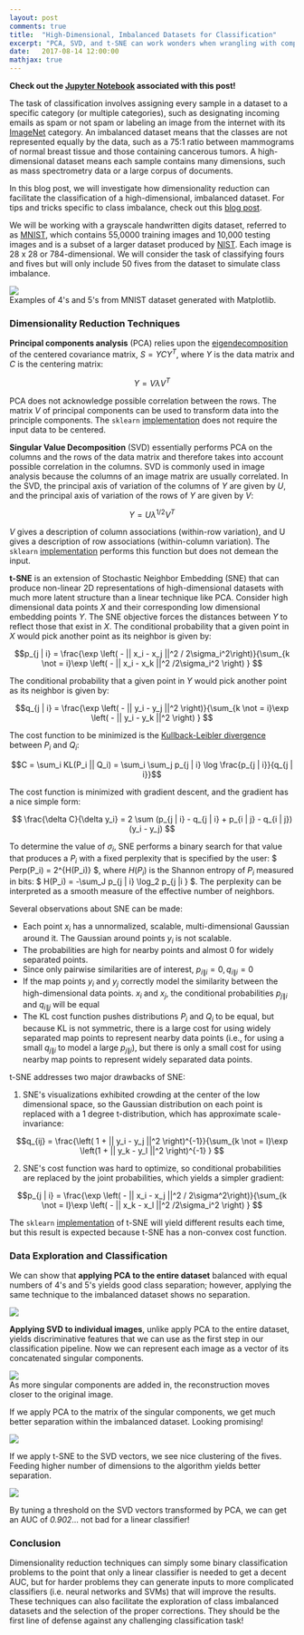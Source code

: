 ```yaml
---
layout: post
comments: true
title:  "High-Dimensional, Imbalanced Datasets for Classification"
excerpt: "PCA, SVD, and t-SNE can work wonders when wrangling with complex datasets."
date:   2017-08-14 12:00:00
mathjax: true
---
```

**Check out the [Jupyter Notebook](https://github.com/dancsalo/dancsalo.github.io/blob/master/assets/dimension/dim_reduce.ipynb) associated with this post!**

The task of classification involves assigning every sample in a dataset to a specific category (or multiple categories), such as designating incoming emails as spam or not spam or labeling an image from the internet with its [ImageNet](http://www.image-net.org/challenges/LSVRC/) category. An imbalanced dataset means that the classes are not represented equally by the data, such as a 75:1 ratio between mammograms of normal breast tissue and those containing cancerous tumors. A high-dimensional dataset means each sample contains many dimensions, such as mass spectrometry data or a large corpus of documents.

In this blog post, we will investigate how dimensionality reduction can facilitate the classification of a high-dimensional, imbalanced dataset. For tips and tricks specific to class imbalance, check out this [blog post](http://machinelearningmastery.com/tactics-to-combat-imbalanced-classes-in-your-machine-learning-dataset/).

We will be working with a grayscale handwritten digits dataset, referred to as [MNIST](https://www.tensorflow.org/get_started/mnist/beginners), which contains 55,0000 training images and 10,000 testing images and is a subset
of a larger dataset produced by [NIST](https://www.nist.gov/). Each image is 28 x 28 or 784-dimensional. We will consider the task of classifying fours and fives but will only include 50 fives from the dataset to simulate class imbalance.

<div class="imgcap">
<img src="/assets/dimension/sample_4_5.png">
<div class="thecap">Examples of 4's and 5's from MNIST dataset generated with Matplotlib.</div>
</div>

### Dimensionality Reduction Techniques

**Principal components analysis** (PCA) relies upon the [eigendecomposition](https://en.wikipedia.org/wiki/Eigendecomposition_of_a_matrix) of the centered covariance matrix, $S = YCY^T$, where $Y$ is the data matrix and $C$ is the centering matrix:

$$ Y = V \lambda V^T $$

PCA does not acknowledge possible correlation between the rows. The matrix $V$ of principal components can be used to transform data into the principle components. The `sklearn` [implementation](http://scikit-learn.org/stable/modules/generated/sklearn.decomposition.PCA.html) does not require the input data to be centered.

**Singular Value Decomposition** (SVD) essentially performs PCA on the columns
and the rows of the data matrix and therefore takes into account possible correlation
in the columns. SVD is commonly used in
image analysis because the columns of an image matrix are usually correlated.
In the SVD, the principal axis of variation of the columns of $Y$ are given by $U$,
and the principal axis of variation of the rows of $Y$ are given by $V$:

$$ Y = U \lambda^{1/2} V^T $$

$V$ gives a description of column associations (within-row variation), and U gives
 a description of row associations (within-column variation). The `sklearn` [implementation](http://scikit-learn.org/stable/modules/generated/sklearn.decomposition.TruncatedSVD.html) performs this function but does not demean the input.

**t-SNE** is an extension of Stochastic Neighbor Embedding (SNE) that can produce non-linear 2D representations of high-dimensional datasets with much more
latent structure than a linear technique like PCA. Consider high dimensional data points $X$ and their
corresponding low dimensional embedding points $Y$.
The SNE objective forces the distances between $Y$ to reflect those that
exist in $X$. The conditional probability that a given point in $X$ would pick another point as its
neighbor is given by:

$$p_{j | i} = \frac{\exp \left( - || x_i - x_j ||^2 / 2\sigma_i^2\right)}{\sum_{k \not = i}\exp \left( - || x_i - x_k ||^2 /2\sigma_i^2 \right) } $$

The conditional probability that a given point in $Y$ would pick another point as its neighbor is given by:

$$q_{j | i} = \frac{\exp \left( - || y_i - y_j ||^2 \right)}{\sum_{k \not = i}\exp \left( - || y_i - y_k ||^2 \right) } $$

The cost function to be minimized is the [Kullback-Leibler divergence](https://www.countbayesie.com/blog/2017/5/9/kullback-leibler-divergence-explained) between $P_i$ and $Q_i$:

$$C = \sum_i KL(P_i || Q_i) = \sum_i \sum_j p_{j | i} \log \frac{p_{j | i}}{q_{j | i}}$$

The cost function is minimized with gradient descent, and the gradient has a nice simple form:

$$ \frac{\delta C}{\delta y_i} = 2 \sum (p_{j | i} - q_{j | i} + p_{i | j} - q_{i | j})(y_i - y_j) $$

To determine the value of $\sigma_i$, SNE performs a binary search for that value
that produces a $P_i$ with a fixed perplexity that is specified by the user: $ Perp(P_i) = 2^{H(P_i)} $, where $H(P_i)$ is the Shannon entropy of $P_i$ measured in bits: $ H(P_i) = -\sum_J p_{j | i} \log_2 p_{j |i } $. The perplexity can be interpreted as a smooth measure of the effective number of neighbors.

Several observations about SNE can be made:

+ Each point $x_i$ has a unnormalized, scalable, multi-dimensional Gaussian around it. The Gaussian around points $y_i$ is not scalable.
+ The probabilities are high for nearby points and almost $0$ for widely separated points.
+ Since only pairwise similarities are of interest, $p_{i \| i} = 0, q_{i \| i} = 0$
+ If the map points $y_i$ and $y_j$ correctly model the similarity between the high-dimensional data points.
$x_i$ and $x_j$, the conditional probabilities $p_{j \| i}$ and $q_{i \| j}$ will be equal
+ The KL cost function pushes distributions $P_i$ and $Q_i$ to be equal, but because KL is not symmetric, there
is a large cost for using widely separated map points to represent nearby data points (i.e., for using
a small $q_{j \| i}$ to model a large $p_{j \| i}$), but there is only a small cost for using nearby map points to
represent widely separated data points.

t-SNE addresses two major drawbacks of SNE:

1. SNE's visualizations exhibited crowding at the center of the low dimensional space, so the Gaussian distribution on each point is replaced with a 1 degree t-distribution, which has approximate scale-invariance:

$$q_{ij} = \frac{\left( 1 + || y_i - y_j ||^2 \right)^{-1}}{\sum_{k \not = l}\exp \left(1 + || y_k - y_l ||^2 \right)^{-1} } $$

2. SNE's cost function was hard to optimize, so conditional probabilities are replaced by the joint probabilities, which yields a simpler gradient:

$$p_{j | i} = \frac{\exp \left( - || x_i - x_j ||^2 / 2\sigma^2\right)}{\sum_{k \not = l}\exp \left( - || x_k - x_l ||^2 /2\sigma_i^2 \right) } $$

The `sklearn` [implementation](http://scikit-learn.org/stable/modules/generated/sklearn.manifold.TSNE.html) of t-SNE will yield different results each time, but this result is expected because t-SNE has a non-convex cost function.

### Data Exploration and Classification

We can show that **applying PCA to the entire dataset** balanced with equal numbers of 4's and 5's yields good class separation; however, applying the same technique to the imbalanced dataset shows no separation.

<div class="imgcap">
<img src="/assets/dimension/pca_all.png">
</div>

**Applying SVD to individual images**, unlike apply PCA to the entire dataset,
yields discriminative features that we can use as the first step in our classification pipeline. Now we can represent each image as a vector of its concatenated singular components.

<div class="imgcap">
<img src="/assets/dimension/svd.png">
<div class="thecap">As more singular components are added in, the reconstruction moves closer to the original image.</div>
</div>

If we apply PCA to the matrix of the singular components, we get much better separation within the imbalanced dataset. Looking promising!

<div class="imgcap">
<img src="/assets/dimension/pca_svd.png">
</div>

If we apply t-SNE to the SVD vectors, we see nice clustering of the fives. Feeding higher number of dimensions to the algorithm yields better separation.

<div class="imgcap">
<img src="/assets/dimension/tsne.png">
</div>

By tuning a threshold on the SVD vectors transformed by PCA, we can get an AUC of *0.902*... not bad for a linear classifier!

### Conclusion

Dimensionality reduction techniques can simply some binary classification problems to the point that only a linear classifier is needed to get a decent AUC, but for harder problems they can generate inputs to more complicated classifiers (i.e. neural networks and SVMs) that will improve the results. These techniques can also facilitate the exploration of class imbalanced datasets and the selection of the proper corrections. They should be the first line of defense against any challenging classification task!

